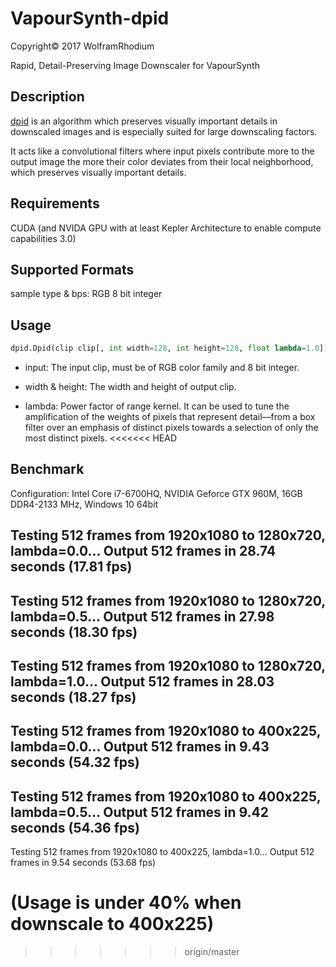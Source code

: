 # VapourSynth-dpid
Copyright© 2017 WolframRhodium

Rapid, Detail-Preserving Image Downscaler for VapourSynth
## Description
[dpid](http://www.gcc.tu-darmstadt.de/home/proj/dpid/) is an algorithm which preserves visually important details in downscaled images and is especially suited for large downscaling factors.

It acts like a convolutional filters where input pixels contribute more to the output image the more their color deviates from their local neighborhood, which preserves visually important details.

## Requirements
CUDA (and NVIDA GPU with at least Kepler Architecture to enable compute capabilities 3.0)

## Supported Formats

sample type & bps: RGB 8 bit integer

## Usage

```python
dpid.Dpid(clip clip[, int width=128, int height=128, float lambda=1.0])
```

- input:
    The input clip, must be of RGB color family and 8 bit integer.

- width & height:
    The width and height of output clip.

- lambda:
    Power factor of range kernel. It can be used to tune the amplification of the weights of pixels that represent detail—from a box filter over an emphasis of distinct pixels towards a selection of only the most distinct pixels.
<<<<<<< HEAD

## Benchmark

Configuration: Intel Core i7-6700HQ, NVIDIA Geforce GTX 960M, 16GB DDR4-2133 MHz, Windows 10 64bit

Testing 512 frames from 1920x1080 to 1280x720, lambda=0.0...
Output 512 frames in 28.74 seconds (17.81 fps)
--------
Testing 512 frames from 1920x1080 to 1280x720, lambda=0.5...
Output 512 frames in 27.98 seconds (18.30 fps)
--------
Testing 512 frames from 1920x1080 to 1280x720, lambda=1.0...
Output 512 frames in 28.03 seconds (18.27 fps)
--------
Testing 512 frames from 1920x1080 to 400x225, lambda=0.0...
Output 512 frames in 9.43 seconds (54.32 fps)
--------
Testing 512 frames from 1920x1080 to 400x225, lambda=0.5...
Output 512 frames in 9.42 seconds (54.36 fps)
--------
Testing 512 frames from 1920x1080 to 400x225, lambda=1.0...
Output 512 frames in 9.54 seconds (53.68 fps)

(Usage is under 40% when downscale to 400x225)
=======
>>>>>>> origin/master
